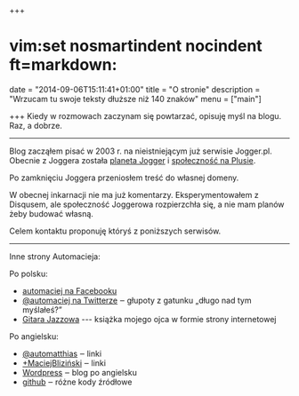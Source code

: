 +++
# vim:set nosmartindent nocindent ft=markdown:
date = "2014-09-06T15:11:41+01:00"
title = "O stronie"
description = "Wrzucam tu swoje teksty dłuższe niż 140 znaków"
menu = ["main"]

+++
Kiedy w rozmowach zaczynam się powtarzać, opisuję myśl na blogu. Raz, a dobrze.

<!--more-->

----

Blog zacząłem pisać w 2003 r. na nieistniejącym już serwisie Jogger.pl. Obecnie
z Joggera została [planeta Jogger][planeta] i [społeczność na
Plusie][joggerplus].

Po zamknięciu Joggera przeniosłem treść do własnej domeny.

W obecnej inkarnacji nie ma już komentarzy. Eksperymentowałem z Disqusem, ale
społeczność Joggerowa rozpierzchła się, a nie mam planów żeby budować własną.

Celem kontaktu proponuję któryś z poniższych serwisów.

----

Inne strony Automacieja:

Po polsku:

- [automaciej na Facebooku](http://www.facebook.com/automaciej)
- [@automaciej na Twitterze](https://twitter.com/automaciej) ‒ głupoty z gatunku
  „długo nad tym myślałeś?”
- [Gitara Jazzowa](http://blizinski.pl) --- książka mojego ojca w formie strony
  internetowej

Po angielsku:

- [@automatthias](https://twitter.com/automatthias) ‒ linki
- [+MaciejBliziński](https://plus.google.com/+MaciejBlizi%C5%84ski) ‒ linki
- [Wordpress](http://automatthias.wordpress.com/) ‒ blog po angielsku
- [github](https://github.com/automatthias) ‒ różne kody źródłowe

[planeta]: https://zakr.es/planetjogger/
[joggerplus]: https://plus.google.com/communities/116979793263743755364
